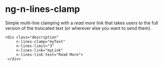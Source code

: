 # ng-n-lines-clamp

Simple multi-line clamping with a *read more* link that takes users to the full version of the truncated text (or wherever else you want to send them).

```
<div class="description"
     n-lines-clamp="myText"
     n-lines-limit="3"
     n-lines-link="myLink"
     n-lines-link-text="Read More">
 </div>
```
